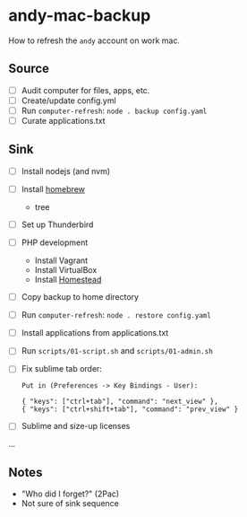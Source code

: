 # andy-mac-backup

How to refresh the `andy` account on work mac.

## Source

- [ ] Audit computer for files, apps, etc.
- [ ] Create/update config.yml
- [ ] Run `computer-refresh`: `node . backup config.yaml`
- [ ] Curate applications.txt

## Sink
- [ ] Install nodejs (and nvm)
- [ ] Install [homebrew](https://sullysrants.com/install-and-run-homebrew-from-home-directory/)
     - tree
- [ ] Set up Thunderbird
- [ ] PHP development
     - Install Vagrant
	 - Install VirtualBox
	 - Install [Homestead](https://laravel.com/docs/homestead) 
- [ ] Copy backup to home directory
- [ ] Run `computer-refresh`: `node . restore config.yaml`
- [ ] Install applications from applications.txt
- [ ] Run `scripts/01-script.sh` and `scripts/01-admin.sh` 
- [ ] Fix sublime tab order:

	```
	Put in (Preferences -> Key Bindings - User):

	{ "keys": ["ctrl+tab"], "command": "next_view" },
	{ "keys": ["ctrl+shift+tab"], "command": "prev_view" }
	```
- [ ] Sublime and size-up licenses

...


## Notes

* "Who did I forget?" (2Pac)
* Not sure of sink sequence
